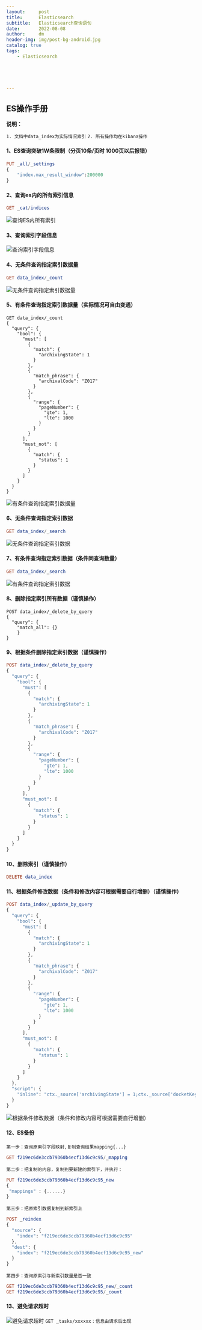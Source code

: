```yaml
---
layout:     post
title:      Elasticsearch
subtitle:   Elasticsearch查询语句
date:       2022-08-08
author:     dm
header-img: img/post-bg-android.jpg
catalog: true
tags:
    - Elasticsearch





---
```


## ES操作手册

**说明：**

`1. 文档中data_index为实际情况索引`
`2. 所有操作均在kibana操作`

#### 1、ES查询突破1W条限制（分页10条/页时 1000页以后报错）

```elm
PUT _all/_settings
{         
	"index.max_result_window":200000
}
```

#### 2、查询es内的所有索引信息

```elm
GET _cat/indices
```

![查询ES内所有索引](https://raw.githubusercontent.com/DongMing0103/MarkdownCloudImage/master/data/work/%E6%9F%A5%E8%AF%A2ES%E5%86%85%E6%89%80%E6%9C%89%E7%B4%A2%E5%BC%95.png)

#### 3、查询索引字段信息

![查询索引字段信息](https://raw.githubusercontent.com/DongMing0103/MarkdownCloudImage/master/data/work/%E6%9F%A5%E8%AF%A2%E7%B4%A2%E5%BC%95%E5%AD%97%E6%AE%B5%E4%BF%A1%E6%81%AF.png)

#### 4、无条件查询指定索引数据量

```elm
GET data_index/_count
```

![无条件查询指定索引数据量](https://raw.githubusercontent.com/DongMing0103/MarkdownCloudImage/master/data/work/%E6%97%A0%E6%9D%A1%E4%BB%B6%E6%9F%A5%E8%AF%A2%E6%8C%87%E5%AE%9A%E7%B4%A2%E5%BC%95%E6%95%B0%E6%8D%AE%E9%87%8F.png)

#### 5、有条件查询指定索引数据量（实际情况可自由变通）

```
GET data_index/_count
{
  "query": {
    "bool": {
      "must": [
        {
          "match": {
            "archivingState": 1
          }
        },
        {
          "match_phrase": {
            "archivalCode": "Z017"
          }
        },
        {
          "range": {
            "pageNumber": {
              "gte": 1,
              "lte": 1000
            }
          }
        }
      ],
      "must_not": [
        {
          "match": {
            "status": 1
          }
        }
      ]
    }
  }
}
```

![有条件查询指定索引数据量](https://raw.githubusercontent.com/DongMing0103/MarkdownCloudImage/master/data/work/%E6%9C%89%E6%9D%A1%E4%BB%B6%E6%9F%A5%E8%AF%A2%E6%8C%87%E5%AE%9A%E7%B4%A2%E5%BC%95%E6%95%B0%E6%8D%AE%E9%87%8F.png)

#### 6、无条件查询指定索引数据

```elm
GET data_index/_search
```

![无条件查询指定索引数据](https://raw.githubusercontent.com/DongMing0103/MarkdownCloudImage/master/data/work/%E6%97%A0%E6%9D%A1%E4%BB%B6%E6%9F%A5%E8%AF%A2%E6%8C%87%E5%AE%9A%E7%B4%A2%E5%BC%95%E6%95%B0%E6%8D%AE.png)

#### 7、有条件查询指定索引数据（条件同查询数量）

```elm
GET data_index/_search
```

![有条件查询指定索引数据](https://raw.githubusercontent.com/DongMing0103/MarkdownCloudImage/master/data/work/%E6%9C%89%E6%9D%A1%E4%BB%B6%E6%9F%A5%E8%AF%A2%E6%8C%87%E5%AE%9A%E7%B4%A2%E5%BC%95%E6%95%B0%E6%8D%AE.png)

#### 8、删除指定索引所有数据（谨慎操作）

```
POST data_index/_delete_by_query
{
  "query": {
    "match_all": {}
	}
}
```

#### 9、根据条件删除指定索引数据（谨慎操作）

```elm
POST data_index/_delete_by_query
{
  "query": {
    "bool": {
      "must": [
        {
          "match": {
            "archivingState": 1
          }
        },
        {
          "match_phrase": {
            "archivalCode": "Z017"
          }
        },
        {
          "range": {
            "pageNumber": {
              "gte": 1,
              "lte": 1000
            }
          }
        }
      ],
      "must_not": [
        {
          "match": {
            "status": 1
          }
        }
      ]
    }
  }
}
```

#### 10、删除索引（谨慎操作）

```elm
DELETE data_index
```

#### 11、根据条件修改数据（条件和修改内容可根据需要自行增删）（谨慎操作）

```elm
POST data_index/_update_by_query
{
  "query": {
    "bool": {
      "must": [
        {
          "match": {
            "archivingState": 1
          }
        },
        {
          "match_phrase": {
            "archivalCode": "Z017"
          }
        },
        {
          "range": {
            "pageNumber": {
              "gte": 1,
              "lte": 1000
            }
          }
        }
      ],
      "must_not": [
        {
          "match": {
            "status": 1
          }
        }
      ]
    }
  },
  "script": {
    "inline": "ctx._source['archivingState'] = 1;ctx._source['docketKey'] = ctx._source['archivalCode'].substring(0,ctx._source['archivalCode'].lastIndexOf('-'));ctx._source['archivalCode']=ctx._source['archivalCode'].replace('Z017','Z016')"
  }
}
```

![根据条件修改数据（条件和修改内容可根据需要自行增删）](https://raw.githubusercontent.com/DongMing0103/MarkdownCloudImage/master/data/work/%E6%A0%B9%E6%8D%AE%E6%9D%A1%E4%BB%B6%E4%BF%AE%E6%94%B9%E6%95%B0%E6%8D%AE%EF%BC%88%E6%9D%A1%E4%BB%B6%E5%92%8C%E4%BF%AE%E6%94%B9%E5%86%85%E5%AE%B9%E5%8F%AF%E6%A0%B9%E6%8D%AE%E9%9C%80%E8%A6%81%E8%87%AA%E8%A1%8C%E5%A2%9E%E5%88%A0%EF%BC%89.png)

#### 12、ES备份

`第一步：查询原索引字段映射,复制查询结果mapping{...}`

```elm
GET f219ec6de3ccb79360b4ecf13d6c9c95/_mapping
```

`第二步：把复制的内容，复制到要新建的索引下，并执行：`

```elm
PUT f219ec6de3ccb79360b4ecf13d6c9c95_new
{
 "mappings" : {......}     
}
```

`第三步：把原索引数据复制到新索引上`

```elm
POST _reindex
{
  "source": {
    "index": "f219ec6de3ccb79360b4ecf13d6c9c95"
  },
  "dest": {
    "index": "f219ec6de3ccb79360b4ecf13d6c9c95_new"
  }
}
```
`第四步：查询原索引与新索引数量是否一致`

```elm
GET f219ec6de3ccb79360b4ecf13d6c9c95_new/_count
GET f219ec6de3ccb79360b4ecf13d6c9c95/_count
```

#### 13、避免请求超时
![避免请求超时](https://raw.githubusercontent.com/DongMing0103/MarkdownCloudImage/master/data/work/%E9%81%BF%E5%85%8D%E8%AF%B7%E6%B1%82%E8%B6%85%E6%97%B6.png)
`GET _tasks/xxxxxx：信息由请求后出现`



